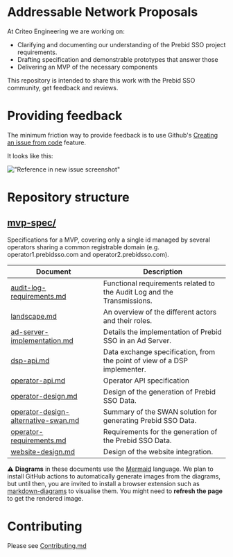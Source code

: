 # Addressable Network Proposals

At Criteo Engineering we are working on:

- Clarifying and documenting our understanding of the Prebid SSO project requirements.
- Drafting specification and demonstrable prototypes that answer those
- Delivering an MVP of the necessary components

This repository is intended to share this work with the Prebid SSO community, get feedback and reviews.

# Providing feedback

The minimum friction way to provide feedback is to use Github's
[Creating an issue from code](https://docs.github.com/en/issues/tracking-your-work-with-issues/creating-an-issue#creating-an-issue-from-code)
feature.

It looks like this:

!["Reference in new issue screenshot"](https://docs.github.com/assets/images/help/repository/open-new-issue-specific-line.png)

# Repository structure

## [mvp-spec/](/mvp-spec)


Specifications for a MVP, covering only a single id managed by several operators sharing a common registrable domain
(e.g. operator1.prebidsso.com and operator2.prebidsso.com).

| Document                                                                              | Description                                                               |
|---------------------------------------------------------------------------------------|---------------------------------------------------------------------------|
| [audit-log-requirements.md](./mvp-spec/audit-log-requirements.md)                     | Functional requirements related to the Audit Log and the Transmissions.   |
| [landscape.md](./mvp-spec/landscape.md)                                               | An overview of the different actors and their roles.                      |
| [ad-server-implementation.md](./mvp-spec/ad-server-implementation.md)          | Details the implementation of Prebid SSO in an Ad Server.                 |
| [dsp-api.md](./mvp-spec/dsp-api.md)                                                   | Data exchange specification, from the point of view of a DSP implementer. |
| [operator-api.md](./mvp-spec/operator-api.md)                                         | Operator API specification                                                |
| [operator-design.md](./mvp-spec/operator-design.md)                                   | Design of the generation of Prebid SSO Data.                              |
| [operator-design-alternative-swan.md](./mvp-spec/operator-design-alternative-swan.md) | Summary of the SWAN solution for generating Prebid SSO Data.              |
| [operator-requirements.md](./mvp-spec/operator-requirements.md)                       | Requirements for the generation of the Prebid SSO Data.                   |
| [website-design.md](./mvp-spec/website-design.md)                                     | Design of the website integration.                                        |

⚠️ **Diagrams** in these documents use the [Mermaid](https://mermaidjs.github.io/) language.
We plan to install GitHub actions to automatically generate images from the diagrams, but until then,
you are invited to install a browser extension such as [markdown-diagrams](https://chrome.google.com/webstore/detail/markdown-diagrams/pmoglnmodacnbbofbgcagndelmgaclel/related) to visualise them.
You might need to **refresh the page** to get the rendered image.

# Contributing

Please see [Contributing.md](CONTRIBUTING.md)
